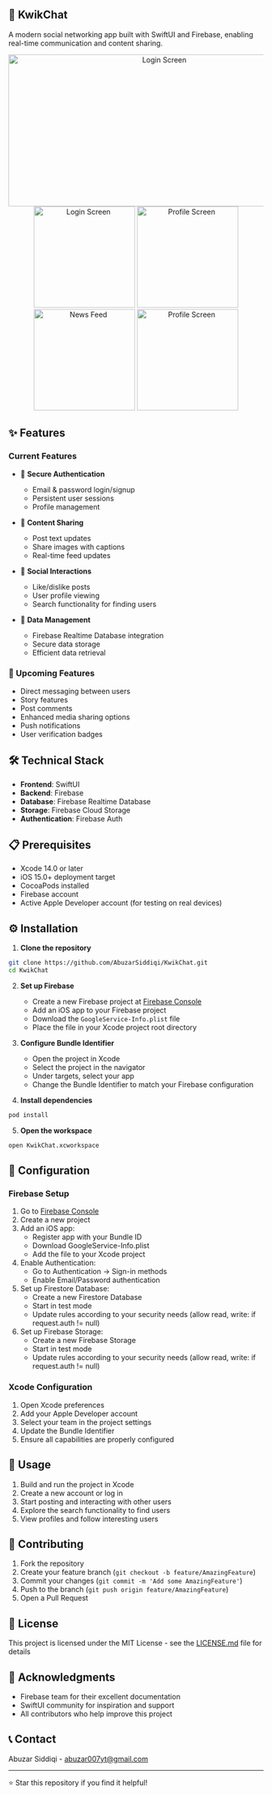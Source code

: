 ## 📱 KwikChat

A modern social networking app built with SwiftUI and Firebase, enabling real-time communication and content sharing.
<div align="center">
  <img src="Screenshots/Logo.jpg" alt="Login Screen" height="300" width="600"/>
  <img src="Screenshots/login.png" alt="Login Screen" width="200"/>
  <img src="Screenshots/myprofile.png" alt="Profile Screen" width="200"/>
  <img src="Screenshots/feed.png" alt="News Feed" width="200"/>
  <img src="Screenshots/profile.png" alt="Profile Screen" width="200"/>
</div>

## ✨ Features

### Current Features
- 🔐 **Secure Authentication**
  - Email & password login/signup
  - Persistent user sessions
  - Profile management

- 📝 **Content Sharing**
  - Post text updates
  - Share images with captions
  - Real-time feed updates

- 👥 **Social Interactions**
  - Like/dislike posts
  - User profile viewing
  - Search functionality for finding users

- 💾 **Data Management**
  - Firebase Realtime Database integration
  - Secure data storage
  - Efficient data retrieval

### 🚀 Upcoming Features
- Direct messaging between users
- Story features
- Post comments
- Enhanced media sharing options
- Push notifications
- User verification badges

## 🛠 Technical Stack

- **Frontend**: SwiftUI
- **Backend**: Firebase
- **Database**: Firebase Realtime Database
- **Storage**: Firebase Cloud Storage
- **Authentication**: Firebase Auth

## 📋 Prerequisites

- Xcode 14.0 or later
- iOS 15.0+ deployment target
- CocoaPods installed
- Firebase account
- Active Apple Developer account (for testing on real devices)

## ⚙️ Installation

1. **Clone the repository**
```bash
git clone https://github.com/AbuzarSiddiqi/KwikChat.git
cd KwikChat
```

2. **Set up Firebase**
   - Create a new Firebase project at [Firebase Console](https://console.firebase.google.com)
   - Add an iOS app to your Firebase project
   - Download the `GoogleService-Info.plist` file
   - Place the file in your Xcode project root directory

3. **Configure Bundle Identifier**
   - Open the project in Xcode
   - Select the project in the navigator
   - Under targets, select your app
   - Change the Bundle Identifier to match your Firebase configuration

4. **Install dependencies**
```bash
pod install
```

5. **Open the workspace**
```bash
open KwikChat.xcworkspace
```

## 🔧 Configuration

### Firebase Setup

1. Go to [Firebase Console](https://console.firebase.google.com)
2. Create a new project
3. Add an iOS app:
   - Register app with your Bundle ID
   - Download GoogleService-Info.plist
   - Add the file to your Xcode project
4. Enable Authentication:
   - Go to Authentication → Sign-in methods
   - Enable Email/Password authentication
5. Set up Firestore Database:
   - Create a new Firestore Database
   - Start in test mode
   - Update rules according to your security needs (allow read, write: if  request.auth != null)
5. Set up Firebase Storage:
   - Create a new Firebase Storage
   - Start in test mode
   - Update rules according to your security needs (allow read, write: if  request.auth != null)
     
### Xcode Configuration

1. Open Xcode preferences
2. Add your Apple Developer account
3. Select your team in the project settings
4. Update the Bundle Identifier
5. Ensure all capabilities are properly configured

## 🚦 Usage

1. Build and run the project in Xcode
2. Create a new account or log in
3. Start posting and interacting with other users
4. Explore the search functionality to find users
5. View profiles and follow interesting users

## 📝 Contributing

1. Fork the repository
2. Create your feature branch (`git checkout -b feature/AmazingFeature`)
3. Commit your changes (`git commit -m 'Add some AmazingFeature'`)
4. Push to the branch (`git push origin feature/AmazingFeature`)
5. Open a Pull Request

## 📄 License

This project is licensed under the MIT License - see the [LICENSE.md](LICENSE.md) file for details

## 👏 Acknowledgments

- Firebase team for their excellent documentation
- SwiftUI community for inspiration and support
- All contributors who help improve this project

## 📞 Contact
Abuzar Siddiqi - abuzar007yt@gmail.com

---

⭐️ Star this repository if you find it helpful!
